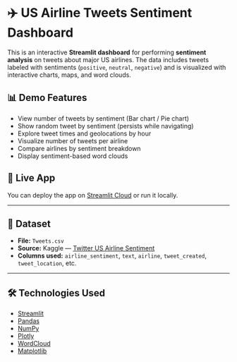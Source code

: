 # ✈️ US Airline Tweets Sentiment Dashboard

This is an interactive **Streamlit dashboard** for performing **sentiment analysis** on tweets about major US airlines. The data includes tweets labeled with sentiments (`positive`, `neutral`, `negative`) and is visualized with interactive charts, maps, and word clouds.

## 📊 Demo Features

- View number of tweets by sentiment (Bar chart / Pie chart)
- Show random tweet by sentiment (persists while navigating)
- Explore tweet times and geolocations by hour
- Visualize number of tweets per airline
- Compare airlines by sentiment breakdown
- Display sentiment-based word clouds

## 🚀 Live App

You can deploy the app on [Streamlit Cloud]([https://streamlit.io/cloud](https://3q5ziutqrsqyjuwo8z7ern.streamlit.app/)) or run it locally.

---

## 📁 Dataset

- **File:** `Tweets.csv`
- **Source:** Kaggle — [Twitter US Airline Sentiment](https://www.kaggle.com/datasets/crowdflower/twitter-airline-sentiment)
- **Columns used:** `airline_sentiment`, `text`, `airline`, `tweet_created`, `tweet_location`, etc.

---

## 🛠️ Technologies Used

- [Streamlit](https://streamlit.io/)
- [Pandas](https://pandas.pydata.org/)
- [NumPy](https://numpy.org/)
- [Plotly](https://plotly.com/python/)
- [WordCloud](https://github.com/amueller/word_cloud)
- [Matplotlib](https://matplotlib.org/)

